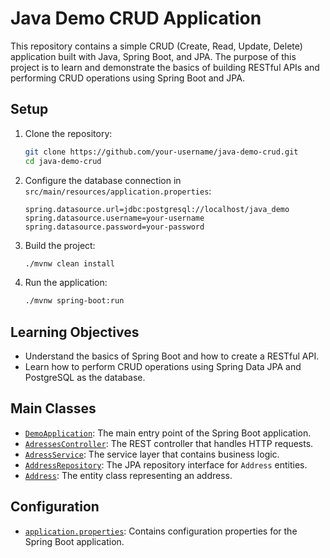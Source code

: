 # Java Demo CRUD Application

This repository contains a simple CRUD (Create, Read, Update, Delete) application built with Java, Spring Boot, and JPA. The purpose of this project is to learn and demonstrate the basics of building RESTful APIs and performing CRUD operations using Spring Boot and JPA.

## Setup

1. Clone the repository:

    ```sh
    git clone https://github.com/your-username/java-demo-crud.git
    cd java-demo-crud
    ```

2. Configure the database connection in `src/main/resources/application.properties`:

    ```properties
    spring.datasource.url=jdbc:postgresql://localhost/java_demo
    spring.datasource.username=your-username
    spring.datasource.password=your-password
    ```

3. Build the project:

    ```sh
    ./mvnw clean install
    ```

4. Run the application:

    ```sh
    ./mvnw spring-boot:run
    ```

## Learning Objectives

- Understand the basics of Spring Boot and how to create a RESTful API.
- Learn how to perform CRUD operations using Spring Data JPA and PostgreSQL as the database.


## Main Classes

- [`DemoApplication`](src/main/java/com/example/demo/DemoApplication.java): The main entry point of the Spring Boot application.
- [`AdressesController`](src/main/java/com/example/demo/AdressesController.java): The REST controller that handles HTTP requests.
- [`AdressService`](src/main/java/com/example/demo/AdressService.java): The service layer that contains business logic.
- [`AddressRepository`](src/main/java/com/example/demo/repository/AddressRepository.java): The JPA repository interface for `Address` entities.
- [`Address`](src/main/java/com/example/demo/Address.java): The entity class representing an address.

## Configuration

- [`application.properties`](src/main/resources/application.properties): Contains configuration properties for the Spring Boot application.

